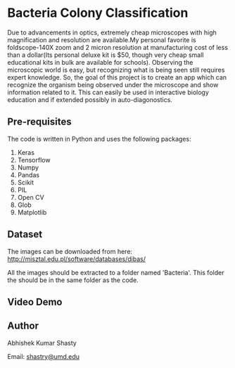 # Bacteria Colony Classification

Due to advancements in optics, extremely cheap microscopes with high magnification and resolution are available.My personal favorite is foldscope-140X zoom and 2 micron resolution at manufacturing cost of less than a dollar(Its personal deluxe kit is $50, though very cheap small educational kits in bulk are available for schools). Observing the microscopic world is easy, but recognizing what is being seen still requires expert knowledge. So, the goal of this project is to create an app which can recognize the organism being observed under the microscope and show information related to it. This can easily be used in interactive biology education and if extended possibly in auto-diagonostics.

## Pre-requisites

The code is written in Python and uses the following packages:

1. Keras
2. Tensorflow
3. Numpy
4. Pandas
5. Scikit
6. PIL
7. Open CV
8. Glob
9. Matplotlib

## Dataset

The images can be downloaded from here: http://misztal.edu.pl/software/databases/dibas/

All the images should be extracted to a folder named 'Bacteria'. This folder the should be in the same folder as the code.

## Video Demo

## Author
Abhishek Kumar Shasty 

Email: shastry@umd.edu
